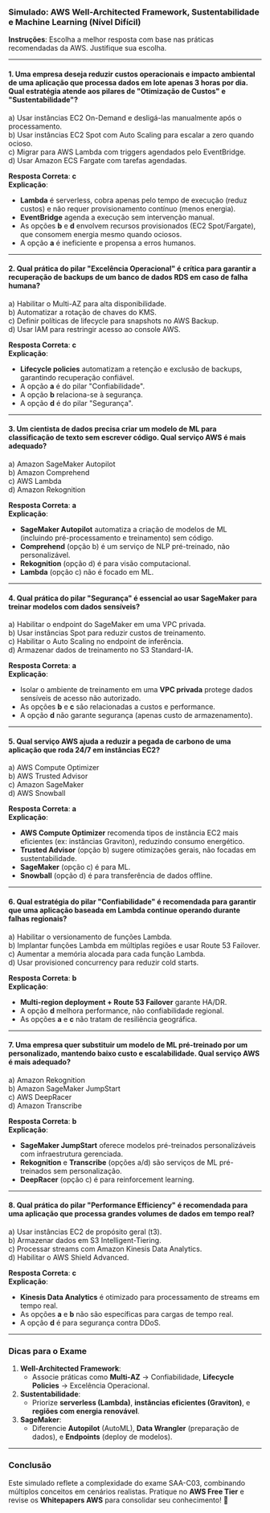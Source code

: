 ### **Simulado: AWS Well-Architected Framework, Sustentabilidade e Machine Learning (Nível Difícil)**  
**Instruções**: Escolha a melhor resposta com base nas práticas recomendadas da AWS. Justifique sua escolha.

---

#### **1. Uma empresa deseja reduzir custos operacionais e impacto ambiental de uma aplicação que processa dados em lote apenas 3 horas por dia. Qual estratégia atende aos pilares de "Otimização de Custos" e "Sustentabilidade"?**  
a) Usar instâncias EC2 On-Demand e desligá-las manualmente após o processamento.  
b) Usar instâncias EC2 Spot com Auto Scaling para escalar a zero quando ocioso.  
c) Migrar para AWS Lambda com triggers agendados pelo EventBridge.  
d) Usar Amazon ECS Fargate com tarefas agendadas.  

**Resposta Correta**: **c**  
**Explicação**:  
- **Lambda** é serverless, cobra apenas pelo tempo de execução (reduz custos) e não requer provisionamento contínuo (menos energia).  
- **EventBridge** agenda a execução sem intervenção manual.  
- As opções **b** e **d** envolvem recursos provisionados (EC2 Spot/Fargate), que consomem energia mesmo quando ociosos.  
- A opção **a** é ineficiente e propensa a erros humanos.  

---

#### **2. Qual prática do pilar "Excelência Operacional" é crítica para garantir a recuperação de backups de um banco de dados RDS em caso de falha humana?**  
a) Habilitar o Multi-AZ para alta disponibilidade.  
b) Automatizar a rotação de chaves do KMS.  
c) Definir políticas de lifecycle para snapshots no AWS Backup.  
d) Usar IAM para restringir acesso ao console AWS.  

**Resposta Correta**: **c**  
**Explicação**:  
- **Lifecycle policies** automatizam a retenção e exclusão de backups, garantindo recuperação confiável.  
- A opção **a** é do pilar "Confiabilidade".  
- A opção **b** relaciona-se à segurança.  
- A opção **d** é do pilar "Segurança".  

---

#### **3. Um cientista de dados precisa criar um modelo de ML para classificação de texto sem escrever código. Qual serviço AWS é mais adequado?**  
a) Amazon SageMaker Autopilot  
b) Amazon Comprehend  
c) AWS Lambda  
d) Amazon Rekognition  

**Resposta Correta**: **a**  
**Explicação**:  
- **SageMaker Autopilot** automatiza a criação de modelos de ML (incluindo pré-processamento e treinamento) sem código.  
- **Comprehend** (opção b) é um serviço de NLP pré-treinado, não personalizável.  
- **Rekognition** (opção d) é para visão computacional.  
- **Lambda** (opção c) não é focado em ML.  

---

#### **4. Qual prática do pilar "Segurança" é essencial ao usar SageMaker para treinar modelos com dados sensíveis?**  
a) Habilitar o endpoint do SageMaker em uma VPC privada.  
b) Usar instâncias Spot para reduzir custos de treinamento.  
c) Habilitar o Auto Scaling no endpoint de inferência.  
d) Armazenar dados de treinamento no S3 Standard-IA.  

**Resposta Correta**: **a**  
**Explicação**:  
- Isolar o ambiente de treinamento em uma **VPC privada** protege dados sensíveis de acesso não autorizado.  
- As opções **b** e **c** são relacionadas a custos e performance.  
- A opção **d** não garante segurança (apenas custo de armazenamento).  

---

#### **5. Qual serviço AWS ajuda a reduzir a pegada de carbono de uma aplicação que roda 24/7 em instâncias EC2?**  
a) AWS Compute Optimizer  
b) AWS Trusted Advisor  
c) Amazon SageMaker  
d) AWS Snowball  

**Resposta Correta**: **a**  
**Explicação**:  
- **AWS Compute Optimizer** recomenda tipos de instância EC2 mais eficientes (ex: instâncias Graviton), reduzindo consumo energético.  
- **Trusted Advisor** (opção b) sugere otimizações gerais, não focadas em sustentabilidade.  
- **SageMaker** (opção c) é para ML.  
- **Snowball** (opção d) é para transferência de dados offline.  

---

#### **6. Qual estratégia do pilar "Confiabilidade" é recomendada para garantir que uma aplicação baseada em Lambda continue operando durante falhas regionais?**  
a) Habilitar o versionamento de funções Lambda.  
b) Implantar funções Lambda em múltiplas regiões e usar Route 53 Failover.  
c) Aumentar a memória alocada para cada função Lambda.  
d) Usar provisioned concurrency para reduzir cold starts.  

**Resposta Correta**: **b**  
**Explicação**:  
- **Multi-region deployment + Route 53 Failover** garante HA/DR.  
- A opção **d** melhora performance, não confiabilidade regional.  
- As opções **a** e **c** não tratam de resiliência geográfica.  

---

#### **7. Uma empresa quer substituir um modelo de ML pré-treinado por um personalizado, mantendo baixo custo e escalabilidade. Qual serviço AWS é mais adequado?**  
a) Amazon Rekognition  
b) Amazon SageMaker JumpStart  
c) AWS DeepRacer  
d) Amazon Transcribe  

**Resposta Correta**: **b**  
**Explicação**:  
- **SageMaker JumpStart** oferece modelos pré-treinados personalizáveis com infraestrutura gerenciada.  
- **Rekognition** e **Transcribe** (opções a/d) são serviços de ML pré-treinados sem personalização.  
- **DeepRacer** (opção c) é para reinforcement learning.  

---

#### **8. Qual prática do pilar "Performance Efficiency" é recomendada para uma aplicação que processa grandes volumes de dados em tempo real?**  
a) Usar instâncias EC2 de propósito geral (t3).  
b) Armazenar dados em S3 Intelligent-Tiering.  
c) Processar streams com Amazon Kinesis Data Analytics.  
d) Habilitar o AWS Shield Advanced.  

**Resposta Correta**: **c**  
**Explicação**:  
- **Kinesis Data Analytics** é otimizado para processamento de streams em tempo real.  
- As opções **a** e **b** não são específicas para cargas de tempo real.  
- A opção **d** é para segurança contra DDoS.  

---

### **Dicas para o Exame**  
1. **Well-Architected Framework**:  
   - Associe práticas como **Multi-AZ** → Confiabilidade, **Lifecycle Policies** → Excelência Operacional.  
2. **Sustentabilidade**:  
   - Priorize **serverless (Lambda)**, **instâncias eficientes (Graviton)**, e **regiões com energia renovável**.  
3. **SageMaker**:  
   - Diferencie **Autopilot** (AutoML), **Data Wrangler** (preparação de dados), e **Endpoints** (deploy de modelos).  

---

### **Conclusão**  
Este simulado reflete a complexidade do exame SAA-C03, combinando múltiplos conceitos em cenários realistas. Pratique no **AWS Free Tier** e revise os **Whitepapers AWS** para consolidar seu conhecimento! 🚀